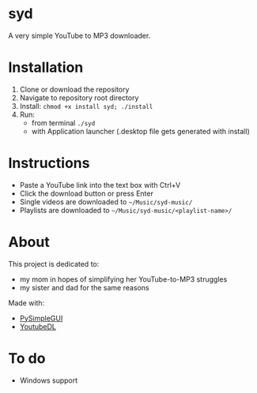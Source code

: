 # syd
A very simple YouTube to MP3 downloader. 

# Installation
1. Clone or download the repository
2. Navigate to repository root directory
3. Install: `chmod +x install syd; ./install`
4. Run: 
    - from terminal `./syd`
    - with Application launcher (.desktop file gets generated with install)

# Instructions
- Paste a YouTube link into the text box with Ctrl+V
- Click the download button or press Enter
- Single videos are downloaded to `~/Music/syd-music/`
- Playlists are downloaded to `~/Music/syd-music/<playlist-name>/`

# About
This project is dedicated to:
- my mom in hopes of simplifying her YouTube-to-MP3 struggles
- my sister and dad for the same reasons

Made with:
- [PySimpleGUI](https://github.com/PySimpleGUI/PySimpleGUI)
- [YoutubeDL](https://github.com/ytdl-org/youtube-dl)

# To do
- Windows support